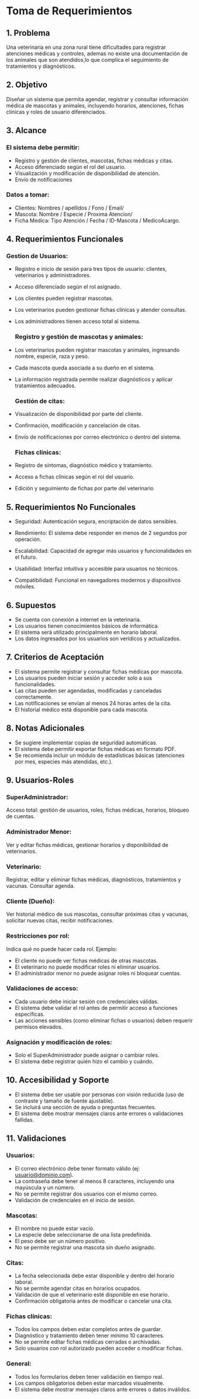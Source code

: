 # Toma de Requerimientos

## 1. Problema
Una veterinaria en una zona rural tiene dificultades para registrar atenciones médicas y controles, ademas no existe una documentación de los animales que son atendidos,lo que complica el seguimiento de tratamientos y diagnósticos.

## 2. Objetivo
Diseñar un sistema que permita agendar, registrar y consultar información médica de mascotas y animales, incluyendo horarios, atenciones, fichas clínicas y roles de usuario diferenciados.

## 3. Alcance

### El sistema debe permitir:
- Registro y gestión de clientes, mascotas, fichas médicas y citas.
- Acceso diferenciado según el rol del usuario.
- Visualización y modificación de disponibilidad de atención.
- Envío de notificaciones

### Datos a tomar:
- Clientes: Nombres / apellidos / Fono / Email/ 
- Mascota: Nombre / Especie / Proxima Atencion/ 
- Ficha Medica: Tipo Atención / Fecha / ID-Mascota / MedicoAcargo.

## 4. Requerimientos Funcionales

### Gestion de Usuarios:
- Registro e inicio de sesión para tres tipos de usuario: clientes, veterinarios y administradores.
- Acceso diferenciado según el rol asignado.
- Los clientes pueden registrar mascotas.
- Los veterinarios pueden gestionar fichas clínicas y atender consultas.
- Los administradores tienen acceso total al sistema.

    ### Registro y gestión de mascotas y animales:
- Los veterinarios pueden registrar mascotas y animales, ingresando nombre, especie, raza y peso.
- Cada mascota queda asociada a su dueño en el sistema.
- La información registrada permite realizar diagnósticos y aplicar tratamientos adecuados.

    ### Gestión de citas:
- Visualización de disponibilidad por parte del cliente.
- Confirmación, modificación y cancelación de citas.
- Envío de notificaciones por correo electrónico o dentro del sistema.

    ### Fichas clínicas:
- Registro de síntomas, diagnóstico médico y tratamiento.
- Acceso a fichas clínicas según el rol del usuario.
- Edición y seguimiento de fichas por parte del veterinario



## 5. Requerimientos No Funcionales
- Seguridad: Autenticación segura, encriptación de datos sensibles.

- Rendimiento: El sistema debe responder en menos de 2 segundos por operación.

- Escalabilidad: Capacidad de agregar más usuarios y funcionalidades en el futuro.

- Usabilidad: Interfaz intuitiva y accesible para usuarios no técnicos.

- Compatibilidad: Funcional en navegadores modernos y dispositivos móviles.


## 6. Supuestos
- Se cuenta con conexión a internet en la veterinaria.
- Los usuarios tienen conocimientos básicos de informática.
- El sistema será utilizado principalmente en horario laboral.
- Los datos ingresados por los usuarios son verídicos y actualizados.

## 7. Criterios de Aceptación
- El sistema permite registrar y consultar fichas médicas por mascota.
- Los usuarios pueden iniciar sesión y acceder solo a sus funcionalidades.
- Las citas pueden ser agendadas, modificadas y canceladas correctamente.
- Las notificaciones se envían al menos 24 horas antes de la cita.
- El historial médico está disponible para cada mascota.

## 8. Notas Adicionales
- Se sugiere implementar copias de seguridad automáticas.
- El sistema debe permitir exportar fichas médicas en formato PDF.
- Se recomienda incluir un módulo de estadísticas básicas (atenciones por mes, especies más atendidas, etc.).


## 9. Usuarios-Roles

### SuperAdministrador: 
Acceso total: gestión de usuarios, roles, fichas médicas, horarios, bloqueo de cuentas.

### Administrador Menor:
Ver y editar fichas médicas, gestionar horarios y disponibilidad de veterinarios.

### Veterinario:
Registrar, editar y eliminar fichas médicas, diagnósticos, tratamientos y vacunas. Consultar agenda.

### Cliente (Dueño):
Ver historial médico de sus mascotas, consultar próximas citas y vacunas, solicitar nuevas citas, recibir notificaciones.

### Restricciones por rol:
Indica qué no puede hacer cada rol. Ejemplo:
- El cliente no puede ver fichas médicas de otras mascotas.
- El veterinario no puede modificar roles ni eliminar usuarios.
- El administrador menor no puede asignar roles ni bloquear cuentas.

### Validaciones de acceso:
- Cada usuario debe iniciar sesión con credenciales válidas.
- El sistema debe validar el rol antes de permitir acceso a funciones específicas.
- Las acciones sensibles (como eliminar fichas o usuarios) deben requerir permisos elevados.

### Asignación y modificación de roles:
- Solo el SuperAdministrador puede asignar o cambiar roles.
- El sistema debe registrar quién hizo el cambio y cuándo.

## 10. Accesibilidad y Soporte

- El sistema debe ser usable por personas con visión reducida (uso de contraste y tamaño de fuente ajustable).  
- Se incluirá una sección de ayuda o preguntas frecuentes.  
- El sistema debe mostrar mensajes claros ante errores o validaciones fallidas.

## 11. Validaciones

 ### Usuarios:
- El correo electrónico debe tener formato válido (ej: usuario@dominio.com).
- La contraseña debe tener al menos 8 caracteres, incluyendo una mayúscula y un número.
- No se permite registrar dos usuarios con el mismo correo.
- Validación de credenciales en el inicio de sesión.

### Mascotas:
- El nombre no puede estar vacío.
- La especie debe seleccionarse de una lista predefinida.
- El peso debe ser un número positivo.
- No se permite registrar una mascota sin dueño asignado.

### Citas:
- La fecha seleccionada debe estar disponible y dentro del horario laboral.
- No se permite agendar citas en horarios ocupados.
- Validación de que el veterinario esté disponible en ese horario.
- Confirmación obligatoria antes de modificar o cancelar una cita.

### Fichas clínicas:
- Todos los campos deben estar completos antes de guardar.
- Diagnóstico y tratamiento deben tener mínimo 10 caracteres.
- No se permite editar fichas médicas cerradas o archivadas.
- Solo usuarios con rol autorizado pueden acceder o modificar fichas.

### General:
- Todos los formularios deben tener validación en tiempo real.
- Los campos obligatorios deben estar marcados visualmente.
- El sistema debe mostrar mensajes claros ante errores o datos inválidos.

